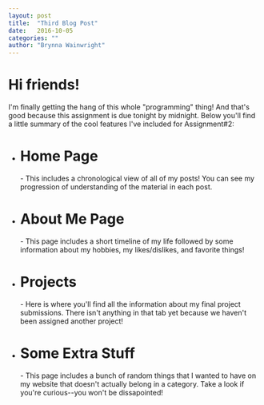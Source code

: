 ```yaml
---
layout: post
title:  "Third Blog Post"
date:   2016-10-05 
categories: ""
author: "Brynna Wainwright"
---
```


# Hi friends!

I'm finally getting the hang of this whole "programming" thing! And that's good because this assignment is due tonight by midnight. Below you'll find a little summary of the cool features I've included for Assignment#2:

* <h1> Home Page </h1> - This includes a chronological view of all of my posts! You can see my progression of understanding of the material in each post.
* <h1> About Me Page </h1> - This page includes a short timeline of my life followed by some information about my hobbies, my likes/dislikes, and favorite things!
* <h1> Projects </h1> - Here is where you'll find all the information about my final project submissions. There isn't anything in that tab yet because we haven't been assigned another project!
* <h1> Some Extra Stuff </h1> - This page includes a bunch of random things that I wanted to have on my website that doesn't actually belong in a category. Take a look if you're curious--you won't be dissapointed!
 
